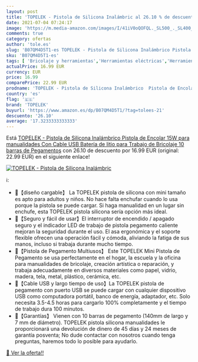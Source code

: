 ```yaml
---
layout: post
title: 'TOPELEK - Pistola de Silicona Inalámbric al 26.10 % de descuento'
date: 2021-07-04 07:24:17
image: 'https://m.media-amazon.com/images/I/41iV0oQOFQL._SL500_._SL400_.jpg'
comments: true
category: ofertas
author: 'tole.es'
slug: 'B07QM4D5T1-es TOPELEK - Pistola de Silicona Inalámbrico Pistola de...'
sku: 'B07QM4D5T1-es'
tags: [ 'Bricolaje y herramientas','Herramientas eléctricas','Herramientas manuales y eléctricas','Pistolas de encolar','barras','de','pegamento','topelek', ]
actualPrice: 16.99 EUR
currency: EUR
price: 16.99
comparePrice: 22.99 EUR
prodname: 'TOPELEK - Pistola de Silicona Inalámbrico  Pistola de Encolar 15W para manualidades Con Cable USB  Batería de litio  para Trabajo de Bricolaje  10 barras de Pegamentos'
country: 'es'
flag: '🇪🇸'
brand: 'TOPELEK'
buyurl: 'https://www.amazon.es/dp/B07QM4D5T1/?tag=tolees-21'
descuento: '26.10'
average: '17.3233333333333'
---
```


Está [TOPELEK - Pistola de Silicona Inalámbrico  Pistola de Encolar 15W para manualidades Con Cable USB  Batería de litio  para Trabajo de Bricolaje  10 barras de Pegamentos](https://www.amazon.es/dp/B07QM4D5T1/?tag=tolees-21) con 26.10 de descuento por 16.99 EUR (original: 22.99 EUR) en el siguiente enlace!

[![TOPELEK - Pistola de Silicona Inalámbric](https://m.media-amazon.com/images/I/41iV0oQOFQL._SL500_._SL400_.jpg)](https://www.amazon.es/dp/B07QM4D5T1/?tag=tolees-21)

ℹ️:

- 🌺【diseño cargable】 La TOPELEK pistola de silicona con mini tamaño es apto para adultos y niños. No hace falta enchufar cuando lo usa porque la pistola se puede cargar. Si haga manualidad en un lugar sin enchufe, esta TOPELEK pistola silicona sería opción más ideal.
- 🌺【Seguro y fácil de usar】El interruptor de encendido / apagado seguro y el indicador LED de trabajo de pistola pegamento caliente mejoran la seguridad durante el uso. El asa ergonómica y el soporte flexible ofrecen una operación fácil y cómoda, aliviando la fatiga de sus manos, incluso si trabaja durante mucho tiempo.
- 🌺【Pistola de Pegamento Multiusos】 Este TOPELEK Mini Pistola de Pegamento se usa perfectamente en el hogar, la escuela y la oficina para manualidades de bricolaje, creación artística o reparación, y trabaja adecuadamente en diversos materiales como papel, vidrio, madera, tela, metal, plástico, cerámica, etc.
- 🌺【Cable USB y largo tiempo de uso】La TOPELEK pistola de pegamento con puerto USB se puede cargar con cualquier dispositivo USB como computadora portátil, banco de energía, adaptador, etc. Solo necesita 3.5-4.5 horas para cargarlo 100% completamente y el tiempo de trabajo dura 100 minutos.
- 🌺【Garantías】 Vienen con 10 barras de pegamento (140mm de largo y 7 mm de diámetro). TOPELEK pistola silicona manualidades le proporcionará una devolución de dinero de 45 días y 24 meses de garantía posventa; No dude contactar con nosotros cuando tenga preguntas, haremos todo lo posible para ayudarlo.

[🛒 Ver la oferta!!](https://www.amazon.es/dp/B07QM4D5T1/?tag=tolees-21)
